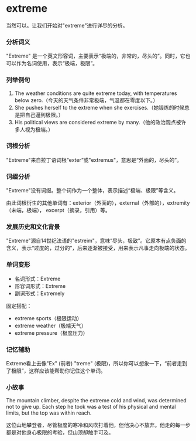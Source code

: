 # extreme

当然可以。让我们开始对"extreme"进行详尽的分析。

  

### 分析词义

  

"Extreme" 是一个英文形容词，主要表示“极端的，非常的，尽头的”。同时，它也可以作为名词使用，表示“极端，极限”。

  

### 列举例句

  

1.  The weather conditions are quite extreme today, with temperatures below zero.（今天的天气条件非常极端，气温都在零度以下。）
2.  She pushes herself to the extreme when she exercises.（她锻炼的时候总是把自己逼到极限。）
3.  His political views are considered extreme by many.（他的政治观点被许多人视为极端。）

  

### 词根分析

  

"Extreme"来自拉丁语词根“exter”或"extremus"，意思是“外面的，尽头的”。

  

### 词缀分析

  

"Extreme"没有词缀。整个词作为一个整体，表示描述“极端、极限”等含义。

  

由此词根衍生的其他单词有：exterior（外面的），external（外部的），extremity（末端，极端）， excerpt（摘录，引用）等。

  

### 发展历史和文化背景

  

"Extreme"源自14世纪法语的"estreim"，意味“尽头，极致”。它原本有点负面的含义，表示“过度的，过分的”，后来逐渐被接受，用来表示凡事走向极端的状态。

  

### 单词变形

  

*   名词形式：Extreme
*   形容词形式：Extreme
*   副词形式：Extremely

  

固定搭配：

  

*   extreme sports（极限运动）
*   extreme weather（极端天气）
*   extreme pressure（极度压力）

  

### 记忆辅助

  

Extreme看上去像"Ex" (前者) "treme" (极限)，所以你可以想象一下，“前者走到了极限”，这样应该能帮助你记住这个单词。

  

### 小故事

  

The mountain climber, despite the extreme cold and wind, was determined not to give up. Each step he took was a test of his physical and mental limits, but the top was within reach.

  

这位山地攀登者，尽管极度的寒冷和风吹打着他，但他决心不放弃。他走的每一步都是对他身心极限的考验，但山顶却触手可及。
